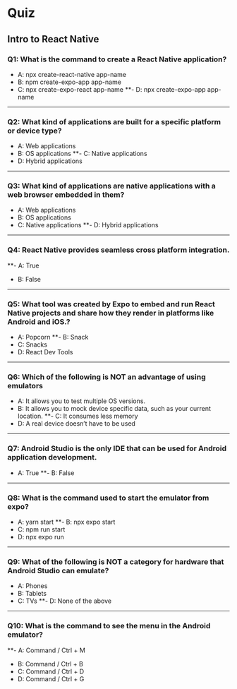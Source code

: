 # Quiz

## Intro to React Native

### Q1: What is the command to create a React Native application?
- A: npx create-react-native app-name
- B: npm create-expo-app app-name
- C: npx create-expo-react app-name
**- D: npx create-expo-app app-name
---

### Q2: What kind of applications are built for a specific platform or device type?
- A: Web applications
- B: OS applications
**- C: Native applications
- D: Hybrid applications
---

### Q3: What kind of applications are native applications with a web browser embedded in them?
- A: Web applications
- B: OS applications
- C: Native applications
**- D: Hybrid applications
---

### Q4: React Native provides seamless cross platform integration.
**- A: True
- B: False
---

### Q5: What tool was created by Expo to embed and run React Native projects and share how they render in platforms like Android and iOS.?
- A: Popcorn
**- B: Snack
- C: Snacks
- D: React Dev Tools
---

### Q6: Which of the following is NOT an advantage of using emulators
- A: It allows you to test multiple OS versions.
- B: It allows you to mock device specific data, such as your current location.
**- C: It consumes less memory
- D: A real device doesn’t have to be used
---

### Q7: Android Studio is the only IDE that can be used for Android application development.
- A: True
**- B: False
---

### Q8: What is the command used to start the emulator from expo?
- A: yarn start
**- B: npx expo start
- C: npm run start
- D: npx expo run
---

### Q9: What of the following is NOT a category for hardware that Android Studio can emulate?
- A: Phones
- B: Tablets
- C: TVs
**- D: None of the above
---

### Q10: What is the command to see the menu in the Android emulator?
**- A: Command / Ctrl + M
- B: Command / Ctrl + B
- C: Command / Ctrl + D
- D: Command / Ctrl + G
